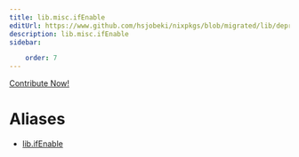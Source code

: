 ```yaml
---
title: lib.misc.ifEnable
editUrl: https://www.github.com/hsjobeki/nixpkgs/blob/migrated/lib/deprecated.nix#L47C14
description: lib.misc.ifEnable
sidebar:

    order: 7
---
```


<a href="https://www.github.com/hsjobeki/nixpkgs/blob/migrated/lib/deprecated.nix#L47C14">Contribute Now!</a>


# Aliases

- [lib.ifEnable](/nix-doc-comments/reference/lib/lib-ifenable)


